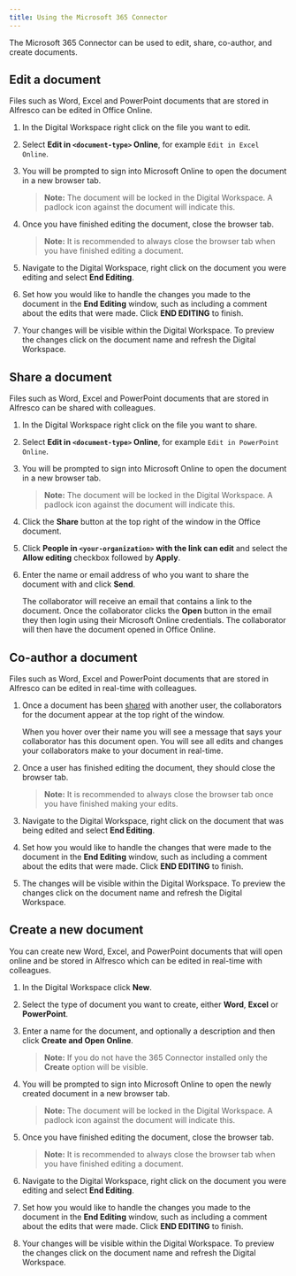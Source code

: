 ```yaml
---
title: Using the Microsoft 365 Connector
---
```


The Microsoft 365 Connector can be used to edit, share, co-author, and create documents.

## Edit a document

Files such as Word, Excel and PowerPoint documents that are stored in Alfresco can be edited in Office Online.

1. In the Digital Workspace right click on the file you want to edit.

2. Select **Edit in `<document-type>` Online**, for example `Edit in Excel Online`.

3. You will be prompted to sign into Microsoft Online to open the document in a new browser tab.

    > **Note:** The document will be locked in the Digital Workspace. A padlock icon against the document will indicate this.

4. Once you have finished editing the document, close the browser tab.

    > **Note:** It is recommended to always close the browser tab when you have finished editing a document.

5. Navigate to the Digital Workspace, right click on the document you were editing and select **End Editing**.

6. Set how you would like to handle the changes you made to the document in the **End Editing** window, such as including a comment about the edits that were made. Click **END EDITING** to finish.

7. Your changes will be visible within the Digital Workspace. To preview the changes click on the document name and refresh the Digital Workspace.

## Share a document

Files such as Word, Excel and PowerPoint documents that are stored in Alfresco can be shared with colleagues.

1. In the Digital Workspace right click on the file you want to share.

2. Select **Edit in `<document-type>` Online**, for example `Edit in PowerPoint Online`.

3. You will be prompted to sign into Microsoft Online to open the document in a new browser tab.

    > **Note:** The document will be locked in the Digital Workspace. A padlock icon against the document will indicate this.

4. Click the **Share** button at the top right of the window in the Office document.

5. Click **People in `<your-organization>` with the link can edit** and select the **Allow editing** checkbox followed by **Apply**.

6. Enter the name or email address of who you want to share the document with and click **Send**.

    The collaborator will receive an email that contains a link to the document. Once the collaborator clicks the **Open** button in the email they then login using their Microsoft Online credentials. The collaborator will then have the document opened in Office Online.

## Co-author a document

Files such as Word, Excel and PowerPoint documents that are stored in Alfresco can be edited in real-time with colleagues.

1. Once a document has been [shared](#share-a-document) with another user, the collaborators for the document appear at the top right of the window.

    When you hover over their name you will see a message that says your collaborator has this document open. You will see all edits and changes your collaborators make to your document in real-time.

2. Once a user has finished editing the document, they should close the browser tab.

    > **Note:** It is recommended to always close the browser tab once you have finished making your edits.

3. Navigate to the Digital Workspace, right click on the document that was being edited and select **End Editing**.

4. Set how you would like to handle the changes that were made to the document in the **End Editing** window, such as including a comment about the edits that were made. Click **END EDITING** to finish.

5. The changes will be visible within the Digital Workspace. To preview the changes click on the document name and refresh the Digital Workspace.

## Create a new document

You can create new Word, Excel, and PowerPoint documents that will open online and be stored in Alfresco which can be edited in real-time with colleagues.

1. In the Digital Workspace click **New**.

2. Select the type of document you want to create, either **Word**, **Excel** or **PowerPoint**.

3. Enter a name for the document, and optionally a description and then click **Create and Open Online**.

    > **Note:** If you do not have the 365 Connector installed only the **Create** option will be visible.

4. You will be prompted to sign into Microsoft Online to open the newly created document in a new browser tab.

    > **Note:** The document will be locked in the Digital Workspace. A padlock icon against the document will indicate this.

5. Once you have finished editing the document, close the browser tab.

    > **Note:** It is recommended to always close the browser tab when you have finished editing a document.

6. Navigate to the Digital Workspace, right click on the document you were editing and select **End Editing**.

7. Set how you would like to handle the changes you made to the document in the **End Editing** window, such as including a comment about the edits that were made. Click **END EDITING** to finish.

8. Your changes will be visible within the Digital Workspace. To preview the changes click on the document name and refresh the Digital Workspace.
